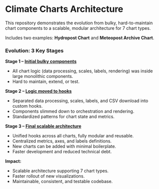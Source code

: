 # Climate Charts Architecture

This repository demonstrates the evolution from bulky, hard-to-maintain chart components to a scalable, modular architecture for 7 chart types.

Includes two examples: **Hydropost Chart** and **Meteopost Archive Chart**.

### Evolution: 3 Key Stages

**Stage 1 – [Initial bulky components](https://github.com/damir-frontend/climate-charts-architecture/commit/61147316468db19253495654f0f998eddd6673e1)**

- All chart logic (data processing, scales, labels, rendering) was inside large monolithic components.
- Hard to maintain, extend, or test.

**Stage 2 – [Logic moved to hooks](https://github.com/damir-frontend/climate-charts-architecture/commit/7a555386fe3e04a5c0893047e523ff7b79d46aea)**

- Separated data processing, scales, labels, and CSV download into custom hooks.
- Components slimmed down to orchestration and rendering.
- Standardized patterns for chart state and metrics.

**Stage 3 – [Final scalable architecture](https://github.com/damir-frontend/climate-charts-architecture/commit/e422b71c457bdcdd5d12a725a67843ccabad60a2)**

- Unified hooks across all charts, fully modular and reusable.
- Centralized metrics, axes, and labels definitions.
- New charts can be added with minimal boilerplate.
- Faster development and reduced technical debt.

**Impact:**

- Scalable architecture supporting 7 chart types.
- Faster rollout of new visualizations.
- Maintainable, consistent, and testable codebase.
